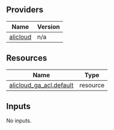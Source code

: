 <!-- BEGIN_TF_DOCS -->
## Providers

| Name | Version |
|------|---------|
| <a name="provider_alicloud"></a> [alicloud](#provider\_alicloud) | n/a |

## Resources

| Name | Type |
|------|------|
| [alicloud_ga_acl.default](https://registry.terraform.io/providers/hashicorp/alicloud/latest/docs/resources/ga_acl) | resource |

## Inputs

No inputs.
<!-- END_TF_DOCS -->    